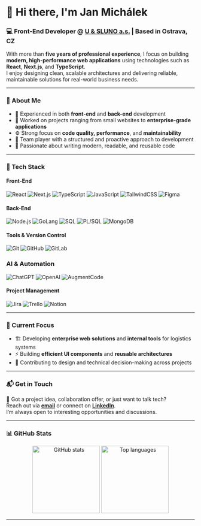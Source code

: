 # 👋 Hi there, I'm **Jan Michálek**

### 💻 Front-End Developer @ [U & SLUNO a.s.](https://www.usluno.cz/) | Based in Ostrava, CZ

With more than **five years of professional experience**, I focus on building **modern, high-performance web applications** using technologies such as **React**, **Next.js**, and **TypeScript**.  
I enjoy designing clean, scalable architectures and delivering reliable, maintainable solutions for real-world business needs.

---

### 🧠 About Me

- 💼 Experienced in both **front-end** and **back-end** development
- 🧩 Worked on projects ranging from small websites to **enterprise-grade applications**
- ⚙️ Strong focus on **code quality, performance**, and **maintainability**
- 🤝 Team player with a structured and proactive approach to development
- 🧭 Passionate about writing modern, readable, and reusable code

---

### 🧰 Tech Stack

#### Front-End

![React](https://img.shields.io/badge/-React-61DAFB?logo=react&logoColor=000&style=flat)
![Next.js](https://img.shields.io/badge/-Next.js-000000?logo=next.js&logoColor=white&style=flat)
![TypeScript](https://img.shields.io/badge/-TypeScript-3178C6?logo=typescript&logoColor=white&style=flat)
![JavaScript](https://img.shields.io/badge/-JavaScript-F7DF1E?logo=javascript&logoColor=000&style=flat)
![TailwindCSS](https://img.shields.io/badge/-TailwindCSS-38B2AC?logo=tailwind-css&logoColor=white&style=flat)
![Figma](https://img.shields.io/badge/-Figma-F24E1E?logo=figma&logoColor=white&style=flat)

#### Back-End

![Node.js](https://img.shields.io/badge/-Node.js-339933?logo=node.js&logoColor=white&style=flat)
![GoLang](https://img.shields.io/badge/-GoLang-00ADD8?logo=go&logoColor=white&style=flat)
![SQL](https://img.shields.io/badge/-SQL-336791?logo=postgresql&logoColor=white&style=flat)
![PL/SQL](https://img.shields.io/badge/-PL%2FSQL-F80000?logo=oracle&logoColor=white&style=flat)
![MongoDB](https://img.shields.io/badge/-MongoDB-47A248?logo=mongodb&logoColor=white&style=flat)

#### Tools & Version Control

![Git](https://img.shields.io/badge/-Git-F05032?logo=git&logoColor=white&style=flat)
![GitHub](https://img.shields.io/badge/-GitHub-181717?logo=github&logoColor=white&style=flat)
![GitLab](https://img.shields.io/badge/-GitLab-181717?logo=gitlab&logoColor=orange&style=flat)

### AI & Automation

![ChatGPT](https://img.shields.io/badge/-ChatGPT-2A8BDE?logo=chatgpt&logoColor=white&style=flat)
![OpenAI](https://img.shields.io/badge/-OpenAI-000000?logo=openai&logoColor=white&style=flat)
![AugmentCode](https://img.shields.io/badge/-Augment%20Code-000000?logo=augment&logoColor=white&style=flat)

#### Project Management

![Jira](https://img.shields.io/badge/-Jira-0052CC?logo=jira&logoColor=white&style=flat)
![Trello](https://img.shields.io/badge/-Trello-0079BF?logo=trello&logoColor=white&style=flat)
![Notion](https://img.shields.io/badge/-Notion-000000?logo=notion&logoColor=white&style=flat)

---

### 🧩 Current Focus

- 🏗️ Developing **enterprise web solutions** and **internal tools** for logistics systems
- ⚡ Building **efficient UI components** and **reusable architectures**
- 🧱 Contributing to design and technical decision-making across projects

---

### 📬 Get in Touch

💬 Got a project idea, collaboration offer, or just want to talk tech?  
Reach out via [**email**](mailto:janmichalek213@gmail.com) or connect on [**LinkedIn**](https://www.linkedin.com/in/janmichalekcoding/).  
I’m always open to interesting opportunities and discussions.

---

### 📊 GitHub Stats

<div align="center">
  <img height="180" src="https://github-readme-stats.vercel.app/api?username=MichalekJan93&show_icons=true&theme=transparent&hide_title=true&rank_icon=github" alt="GitHub stats" />
  <img height="180" src="https://github-readme-stats.vercel.app/api/top-langs?username=MichalekJan93&layout=compact&hide=html,php,css&theme=transparent" alt="Top languages" />
</div>

---
